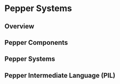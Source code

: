 Pepper Systems
==============

Overview
--------


Pepper Components
-----------------


Pepper Systems
--------------


Pepper Intermediate Language (PIL)
----------------------------------


